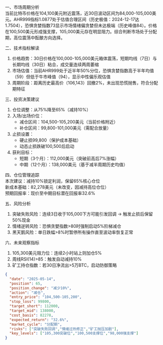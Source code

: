 一、市场周期分析  
当前比特币价格在104,100美元附近震荡，近30日波动区间为84,000-105,000美元。AHR999指标1.0877处于估值合理区间（历史极值：2024-12-17达1.7504），恐惧贪婪指数73显示市场情绪偏贪婪但未达极端（历史峰值84）。价格在100,500美元形成强支撑，105,000美元存在明显阻力。综合判断市场处于分配期，高位震荡中酝酿方向选择。

二、技术指标解读  
1. 价格趋势：30日价格在100,000-105,000美元箱体震荡，短期均线（7日）与长期均线（30日）粘合，成交量连续两周萎缩  
2. 市场估值：当前AHR999处于近半年50%分位，恐惧贪婪指数高于半年均值（59）但低于牛市峰值（94），显示中性偏乐观估值  
3. 周期阶段：距离历史最高价（106,143）回撤2%，未出现恐慌抛售，符合分配期特征

三、投资决策建议  
1. 仓位调整：从75%降至65%（减持10%）  
2. 入场/出场价位：  
   - 减仓区间：104,500-105,200美元（当前价格附近）  
   - 补仓区间：99,800-101,000美元（需配合放量）  
3. 止损设置：  
   - 硬止损99,800（保护成本基础）  
   - 动态止损跌破100,500后启动  
4. 获利目标：  
   - 短期（3个月）：112,000美元（突破前高后7%涨幅）  
   - 中期（12个月）：138,000美元（基于减半周期历史均值）

四、仓位管理追踪  
本次建议：减持10%锁定利润，保留65%核心仓位  
新成本基础：82,278美元（未改变，因减持高位仓位）  
预期回报率：现价至中期目标潜在回报率32.6%

五、风险分析  
1. 突破失败风险：连续3日收于105,000下方可能引发回调 → 触发止损后保留50%现金  
2. 情绪逆转风险：恐惧贪婪指数>80时强制启动5%阶梯减仓  
3. 黑天鹅风险：单日跌幅>8%时暂停所有操作直至波动率恢复正常  

六、未来观察指标  
1. 105,300美元阻力位：连续2小时站上则加仓5%  
2. 周线RSI(14)>85：触发自动减持10%  
3. 矿工持仓指数：若30日净流出>5万BTC，启动防御策略  

```json
{
  "date": "2025-05-14",
  "position": 65,
  "position_change": "减少10%",
  "action": "减仓",
  "entry_price": "104,500-105,200",
  "stop_loss": 99800,
  "target_short": 112000,
  "target_mid": 138000,
  "cost_basis": 82278,
  "expected_return": "32.6%",
  "market_cycle": "分配期",
  "risks": ["突破失败回调","情绪过热修正","矿工抛压加剧"],
  "key_levels": ["105,300突破位","100,500支撑位","98,000强支撑"]
}
```